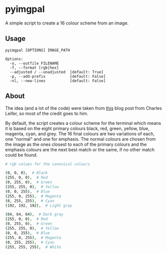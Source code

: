 pyimgpal
===

A simple script to create a 16 colour scheme from an image.

Usage
---

```
pyimgpal [OPTIONS] IMAGE_PATH

Options:
  -o, --outfile FILENAME
  -f, --format [rgb|hex]
  --adjusted / --unadjusted  [default: True]
  -p, --add-prefix           [default: False]
  -nl, --new-lines           [default: False]
```

About
---

The idea (and a lot of the code) were taken from [this](http://charlesleifer.com/blog/suffering-for-fashion-a-glimpse-into-my-linux-theming-toolchain/) blog post from Charles Leifer, so most of the credit goes to him.

By default, the script creates a colour scheme for the terminal which means it is based on the eight primary colours black, red, green, yellow, blue, magenta, cyan, and grey. The 16 final colours are two variations of each, one "normal" and one for emphasis. The normal colours are chosen from the image as the ones closest to each of the primary colours and the emphasis colours are the next best match or the same, if no other match could be found.

```bash
# rgb values for the canonical colours

(0, 0, 0),  # Black
(255, 0, 0),  # Red
(0, 255, 0),  # Green
(255, 255, 0),  # Yellow
(0, 0, 255),  # Blue
(255, 0, 255),  # Magenta
(0, 255, 255),  # Cyan
(192, 192, 192),  # Light gray

(64, 64, 64),  # Dark gray
(255, 0, 0),  # Red
(0, 255, 0),  # Green
(255, 255, 0),  # Yellow
(0, 0, 255),  # Blue
(255, 0, 255),  # Magenta
(0, 255, 255),  # Cyan
(255, 255, 255),  # White
```
